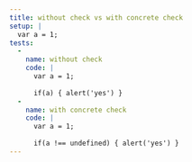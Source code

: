 ```yaml
---
title: without check vs with concrete check
setup: |
  var a = 1;
tests:
  -
    name: without check
    code: |
      var a = 1;
      
      if(a) { alert('yes') }
  -
    name: with concrete check
    code: |
      var a = 1;
      
      if(a !== undefined) { alert('yes') }
---
```


